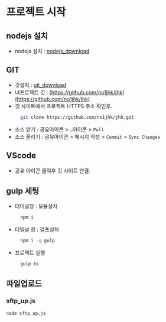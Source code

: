# 프로젝트 시작

## nodejs 설치
- nodejs 설치 : [nodejs_download](https://nodejs.org/dist/v14.13.0/node-v14.13.0-x64.msi)


## GIT 
- 깃설치 : [git_download](https://git-scm.com/downloads)
- 내프로젝트 깃 : [https://github.com/no1jhk/jhk](https://github.com/no1jhk/jhk)
- 깃 사이트에서 프로젝트 HTTPS 주소 확인후.
  ``` bash
    git clone https://github.com/no1jhk/jhk.git
  ```
- 소스 받기 : 공유아이콘 > `…`아이콘 > `Pull`
- 소스 올리기 : 공유아이콘 > 메시지 작성 > `Commit` > `Sync Changes`

## VScode 
- 공유 아이콘 클릭후 깃 사이트 연결.

## gulp 세팅
- 터미널창 : 모듈설치
  ``` bash
    npm i
  ```
- 터밀널 창 : 걸프설치 
  ``` bash
    npm i -g gulp
  ```
- 프로젝트 실행
  ``` bash
    gulp bs
  ```



## 파일업로드

### sftp_up.js
`node sftp_up.js`
